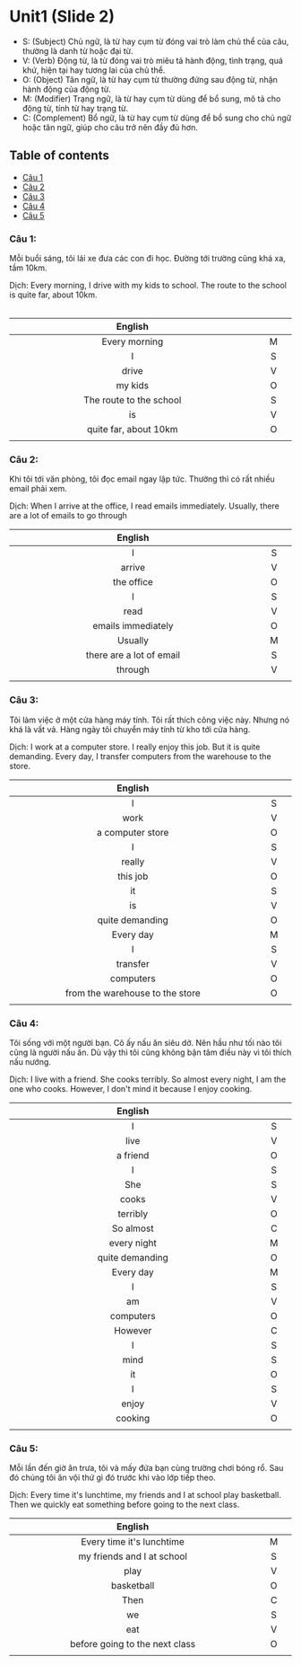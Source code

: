 # Unit1 (Slide 2)

- S: (Subject) Chủ ngữ, là từ hay cụm từ đóng vai trò làm chủ thể của câu, thường là danh từ hoặc đại từ.
- V: (Verb) Động từ, là từ đóng vai trò miêu tả hành động, tình trạng, quá khứ, hiện tại hay tương lai của chủ thể.
- O: (Object) Tân ngữ, là từ hay cụm từ thường đứng sau động từ, nhận hành động của động từ.
- M: (Modifier) Trạng ngữ, là từ hay cụm từ dùng để bổ sung, mô tả cho động từ, tính từ hay trạng từ.
- C: (Complement) Bổ ngữ, là từ hay cụm từ dùng để bổ sung cho chủ ngữ hoặc tân ngữ, giúp cho câu trở nên đầy đủ hơn.


## Table of contents

- [Câu 1](#câu-1)
- [Câu 2](#câu-2)
- [Câu 3](#câu-3)
- [Câu 4](#câu-4)
- [Câu 5](#câu-5)

### Câu 1:

Mỗi buổi sáng, tôi lái xe đưa các con đi học. Đường tới trường cũng khá xa, tầm 10km.

Dịch: Every morning, I drive with my kids to school. The route to the school is quite far, about 10km.<br><br>

| English | |
| :-: |:-: |
| Every morning| M |
| I| S |
| drive| V |
| my kids| O |
| The route to the school| S |
| is| V |
| quite far, about 10km| O |
|<img width=1500/>|<img width=150/>|


### Câu 2:
Khi tôi tới văn phòng, tôi đọc email ngay lập tức. Thường thì có rất nhiều email phải xem.

Dịch: When I arrive at the office, I read emails immediately. Usually, there are a lot of emails to go through

| English | |
| :-: |:-: |
| I| S |
| arrive| V |
| the office| O |
| I| S |
| read| V |
| emails immediately| O |
| Usually| M |
| there are a lot of email| S |
|through|V|
|<img width=1500/>|<img width=150/>|

### Câu 3:
Tôi làm việc ở một cửa hàng máy tính. Tôi rất thích công việc này. Nhưng nó khá là vất vả. Hàng ngày tôi chuyển máy tính từ kho tới cửa hàng.

Dịch: I work at a computer store. I really enjoy this job. But it is quite demanding. Every day, I transfer computers from the warehouse to the store.

| English | |
| :-: |:-: |
| I| S |
| work| V |
| a computer store| O |
| I| S |
| really| V |
| this job | O |
| it| S |
| is| V |
| quite demanding| O |
|Every day|M|
|I|S|
|transfer|V|
|computers|O|
|from the warehouse to the store|O|
|<img width=1500/>|<img width=150/>|

### Câu 4:

Tôi sống với một người bạn. Cô ấy nấu ăn siêu dở. Nên hầu như tối nào tôi cũng là người nấu ăn. Dù vậy thì tôi cũng không bận tâm điều này vì tôi thích nấu nướng.

Dịch: I live with a friend. She cooks terribly. So almost every night, I am the one who cooks. However, I don't mind it because I enjoy cooking.


| English | |
| :-: |:-: |
| I| S |
| live| V |
| a friend| O |
| I| S |
| She| S |
| cooks | V |
| terribly| O |
|So almost| C|
| every night| M |
| quite demanding| O |
|Every day|M|
|I|S|
|am|V|
|computers|O|
|However|C
|I|S|
|mind|S|
|it|O|
|I|S|
|enjoy|V|
|cooking|O|
|<img width=1500/>|<img width=150/>|

### Câu 5:

Mỗi lần đến giờ ăn trưa, tôi và mấy đứa bạn cùng trường chơi bóng rổ. Sau đó chúng tôi ăn vội thứ gì đó trước khi vào lớp tiếp theo.

Dịch: Every time it's lunchtime, my friends and I at school play basketball. Then we quickly eat something before going to the next class.

| English | |
| :-: |:-: |
| Every time it's lunchtime| M |
| my friends and I at school| S |
| play| V |
| basketball| O |
| Then| C |
| we | S |
| eat| V |
|before going to the next class| O|
|<img width=1500/>|<img width=150/>|
